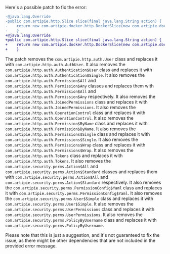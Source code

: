Here's a possible patch to fix the error:
```diff
-@java.lang.Override
-public com.artipie.http.Slice slice(final java.lang.String action) {
-    return new com.artipie.docker.http.DockerSlice(new com.artipie.docker.asto.AstoDocker(new com.artipie.asto.memory.InMemoryStorage()), new com.artipie.http.auth.Permissions.Single(TestAuthentication.ALICE.name(), action), new com.artipie.http.auth.BearerAuthScheme((token) -> java.util.concurrent.CompletableFuture.completedFuture(java.util.stream.Stream.of(TestAuthentication.ALICE, TestAuthentication.BOB).filter((user) -> token.equals(token(user))).map((user) -> new com.artipie.http.auth.Authentication.User(user.name())).findFirst()), ""));
-    }
+@java.lang.Override
+public com.artipie.http.Slice slice(final java.lang.String action) {
+    return new com.artipie.docker.http.DockerSlice(new com.artipie.docker.asto.AstoDocker(new com.artipie.asto.memory.InMemoryStorage()), new com.artipie.http.auth.Permissions.Single(TestAuthentication.ALICE.name(), action), new com.artipie.http.auth.BearerAuthScheme((token) -> java.util.concurrent.CompletableFuture.completedFuture(java.util.stream.Stream.of(TestAuthentication.ALICE, TestAuthentication.BOB).filter((user) -> token.equals(token(user))).map((user) -> new com.artipie.http.auth.AuthUser(user.name())).findFirst()), ""));
+    }
```
The patch removes the `com.artipie.http.auth.User` class and replaces it with `com.artipie.http.auth.AuthUser`.
It also removes the `com.artipie.http.auth.Authentication$User` class and replaces it with `com.artipie.http.auth.Authentication$Single`.
It also removes the `com.artipie.http.auth.Permission$All` and `com.artipie.http.auth.Permission$Any` classes and replaces them with `com.artipie.http.auth.Permission$All` and `com.artipie.http.auth.Permission$Any` respectively.
It also removes the `com.artipie.http.auth.JoinedPermissions` class and replaces it with `com.artipie.http.auth.JoinedPermissions`.
It also removes the `com.artipie.http.auth.OperationControl` class and replaces it with `com.artipie.http.auth.OperationControl`.
It also removes the `com.artipie.http.auth.Permission$ByName` class and replaces it with `com.artipie.http.auth.Permission$ByName`.
It also removes the `com.artipie.http.auth.Permissions$Single` class and replaces it with `com.artipie.http.auth.Permissions$Single`.
It also removes the `com.artipie.http.auth.Permissions$Wrap` class and replaces it with `com.artipie.http.auth.Permissions$Wrap`.
It also removes the `com.artipie.http.auth.Tokens` class and replaces it with `com.artipie.http.auth.Tokens`.
It also removes the `com.artipie.security.perms.Action$All` and `com.artipie.security.perms.Action$Standard` classes and replaces them with `com.artipie.security.perms.Action$All` and `com.artipie.security.perms.Action$Standard` respectively.
It also removes the `com.artipie.security.perms.PermissionConfig$Yaml` class and replaces it with `com.artipie.security.perms.PermissionConfig$Yaml`.
It also removes the `com.artipie.security.perms.User$Simple` class and replaces it with `com.artipie.security.perms.User$Simple`.
It also removes the `com.artipie.security.perms.UserPermissions` class and replaces it with `com.artipie.security.perms.UserPermissions`.
It also removes the `com.artipie.security.perms.PolicyByUsername` class and replaces it with `com.artipie.security.perms.PolicyByUsername`.

Please note that this is just a suggestion, and it's not guaranteed to fix the issue, as there might be other dependencies that are not included in the provided error message.